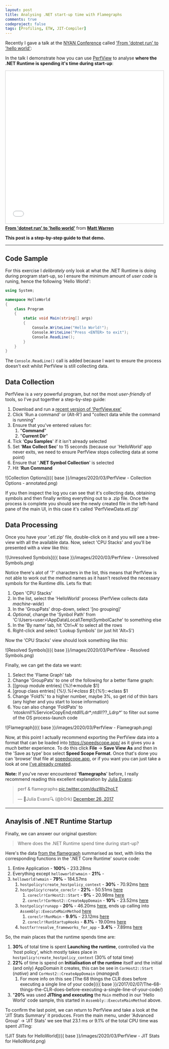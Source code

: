 ```yaml
---
layout: post
title: Analysing .NET start-up time with Flamegraphs
comments: true
codeproject: false
tags: [Profiling, ETW, JIT-Compiler]
---
```


Recently I gave a talk at the [NYAN Conference](https://nyanconference.splashthat.com/) called ['From 'dotnet run' to 'hello world'](https://nyanconference.splashthat.com/):

In the talk I demonstrate how you can use [PerfView](https://github.com/microsoft/perfview#perfview-overview) to analyse **where the .NET Runtime is spending it's time during start-up**:

<iframe src="//www.slideshare.net/slideshow/embed_code/key/xU98KRbWFvU2SC?startSlide=26" width="595" height="485" frameborder="0" marginwidth="0" marginheight="0" scrolling="no" style="border:1px solid #CCC; border-width:1px; margin-bottom:5px; max-width: 100%;" allowfullscreen> </iframe> <div style="margin-bottom:5px"> <strong> <a href="//www.slideshare.net/mattwarren/from-dotnet-run-to-hello-world" title="From &#x27;dotnet run&#x27; to &#x27;hello world&#x27;" target="_blank">From &#x27;dotnet run&#x27; to &#x27;hello world&#x27;</a> </strong> from <strong><a href="//www.slideshare.net/mattwarren" target="_blank">Matt Warren</a></strong> </div>

**This post is a step-by-step guide to that demo.**

----

## Code Sample

For this exercise I _delibrately_ only look at what the .NET Runtime is doing during program start-up, so I ensure the minimum amount of *user code* is runing, hence the following 'Hello World':

```csharp
using System;

namespace HelloWorld
{
    class Program
    {
        static void Main(string[] args)
        {
            Console.WriteLine("Hello World!");
            Console.WriteLine("Press <ENTER> to exit");
            Console.ReadLine();
        }
    }
}
```

The `Console.ReadLine()` call is added because I want to ensure the process doesn't exit whilst PerfView is still collecting data. 

## Data Collection

PerfView is a *very* powerful program, but not the most *user-friendly* of tools, so I've put togerther a step-by-step guide:

1. Download and run a [recent version of 'PerfView.exe'](https://github.com/microsoft/perfview/releases/latest)
2. Click 'Run a command' or (Alt-R') and "collect data while the command is running"
3. Ensure that you've entered values for:
   1. "**Command**"
   2. "**Current Dir**"
4. Tick '**Cpu Samples**' if it isn't already selected
5. Set '**Max Collect Sec**' to 15 seconds (because our 'HelloWorld' app never exits, we need to ensure PerfView stops collecting data at some point)
6. Ensure that '**.NET Symbol Collection**' is selected
7. Hit '**Run Command**

![Collection Options]({{ base }}/images/2020/03/PerfView - Collection Options - annotated.png)

If you then inspect the log you can see that it's collecting data, obtaining symbols and then finally writing everything out to a .zip file. Once the process is complete you should see the newly created file in the left-hand pane of the main UI, in this case it's called 'PerfViewData.etl.zip'

## Data Processing

Once you have your '.etl.zip' file, double-click on it and you will see a tree-view with all the available data. Now, select 'CPU Stacks' and you'll be presented with a view like this:

![Unresolved Symbols]({{ base }}/images/2020/03/PerfView - Unresolved Symbols.png)

Notice there's alot of '?' characters in the list, this means that PerfView is not able to work out the method names as it hasn't resolved the necessary symbols for the Runtime dlls. Lets fix that:

1. Open 'CPU Stacks'
2. In the list, select the 'HelloWorld' process (PerfView collects data *machine-wide*)
3. In the 'GroupPats' drop-down, select '[no grouping]'
4. *Optional*, change the 'Synbol Path' from 'C:\Users\<user>\AppData\Local\Temp\SymbolCache' to something else
5. In the 'By name' tab, hit 'Ctrl+A' to select all the rows
6. Right-click and select 'Lookup Symbols' (or just hit 'Alt+S')

Now the 'CPU Stacks' view should look something like this:

![Resolved Symbols]({{ base }}/images/2020/03/PerfView - Resolved Symbols.png)

Finally, we can get the data we want:

1. Select the 'Flame Graph' tab
2.  Change 'GroupPats' to one of the following for a better flame graph:
   1. [[group module entries]  &#123;%&#125;!=>module $1]
   2. [group class entries]     &#123;%!*&#125;.%(=>class $1;&#123;%!*&#125;::=>class $1
3. Change 'Fold%' to a higher number, maybe 3%, so get rid of thin bars (any higher and you start to loose information)
4. You can also change 'FoldPats' to 'ntoskrnl!%ServiceCopyEnd;ntdll!Ldr*;ntdll!??_Ldrp*' to filter out some of the OS process-launch code

![Flamegraph]({{ base }}/images/2020/03/PerfView - Flamegraph.png)

Now, at this point I actually recommend exporting the PerfView data into a format that can be loaded into https://speedscope.app/ as it gives you a *much* better experience. To do this click **File** -> **Save View As** and then in the 'Save as type' box select **Speed Scope Format**. Once that's done you can 'browse' that file at [speedscope.app](https://www.speedscope.app/), or if you want you can just take a look at one [I've already created](https://www.speedscope.app/#profileURL=https%3A%2F%2Fmattwarren.org%2Fdata%2F2020%2F03%2Fflamegraph.speedscope.json).

**Note:** If you've never encountered '**flamegraphs**' before, I really recommend reading this excellent explanation by [Julia Evans](https://twitter.com/b0rk):

<blockquote class="twitter-tweet"><p lang="en" dir="ltr">perf &amp; flamegraphs <a href="https://t.co/duzWs2hoLT">pic.twitter.com/duzWs2hoLT</a></p>&mdash; 🔎Julia Evans🔍 (@b0rk) <a href="https://twitter.com/b0rk/status/945680809712857090?ref_src=twsrc%5Etfw">December 26, 2017</a></blockquote> <script async src="https://platform.twitter.com/widgets.js" charset="utf-8"></script>

----

## Anaylsis of .NET Runtime Startup

Finally, we can answer our original question:

> Where does the .NET Runtime spend time during start-up?

Here's the data [from the flamegraph](https://www.speedscope.app/#profileURL=https%3A%2F%2Fmattwarren.org%2Fdata%2F2020%2F03%2Fflamegraph.speedscope.json) summarised as text, with links the corresponding functions in the '.NET Core Runtime' source code:

1. Entire Application - **100%** - 233.28ms
2. Everything except `helloworld!wmain` - **21%** -
3. `helloworld!wmain` - **79%** - 184.57ms
   1. `hostpolicy!create_hostpolicy_context` - **30%** - 70.92ms [here](https://github.com/dotnet/runtime/blob/9e93d094/src/installer/corehost/cli/hostpolicy/hostpolicy.cpp#L98-L139)
   2. `hostpolicy!create_coreclr` - **22%** - 50.51ms [here](https://github.com/dotnet/runtime/blob/9e93d094/src/installer/corehost/cli/hostpolicy/hostpolicy.cpp#L47-L96)
      1. `coreclr!CorHost2::Start` - **9%** - 20.98ms [here](https://github.com/dotnet/runtime/blob/9e93d094/src/coreclr/src/vm/corhost.cpp#L93-L173)
      2. `coreclr!CorHost2::CreateAppDomain` - **10%** - 23.52ms [here](https://github.com/dotnet/runtime/blob/9e93d094/src/coreclr/src/vm/corhost.cpp#L632-L795)
   3. `hostpolicy!runapp` - **20%** - 46.20ms [here](https://github.com/dotnet/runtime/blob/9e93d094/src/installer/corehost/cli/hostpolicy/hostpolicy.cpp#L269-L276), ends up calling into `Assembly::ExecuteMainMethod` [here](https://github.com/dotnet/runtime/blob/9e93d094/src/coreclr/src/vm/assembly.cpp#L1619-L1693)
      1. `coreclr!RunMain` - **9.9%** - 23.12ms [here](https://github.com/dotnet/runtime/blob/9e93d094/src/coreclr/src/vm/assembly.cpp#L1504-L1566)
      2. `coreclr!RunStartupHooks` - **8.1%** - 19.00ms [here](https://github.com/dotnet/runtime/blob/9e93d094/src/coreclr/src/vm/assembly.cpp#L1604-L1617)
   4. `hostfxr!resolve_frameworks_for_app` - **3.4%** - 7.89ms [here](https://github.com/dotnet/runtime/blob/9e93d094/src/installer/corehost/cli/fxr/fx_resolver.cpp#L504-L529)

So, the main places that the runtime spends time are:

1. **30%** of total time is spent **Launching the runtime**, controlled via the 'host policy', which mostly takes place in `hostpolicy!create_hostpolicy_context` (30% of total time)
2. **22%** of time is spend on **Initialisation of the runtime** itself and the initial (and only) AppDomain it creates, this can be see in `CorHost2::Start` (*native*) and `CorHost2::CreateAppDomain` (*managed*)
   1. For more info on this see [The 68 things the CLR does before executing a single line of your code]({{ base }}/2017/02/07/The-68-things-the-CLR-does-before-executing-a-single-line-of-your-code/)
3. "**20%** was used **JITting and executing** the `Main` method in our 'Hello World' code sample, this started in `Assembly::ExecuteMainMethod` above.

To confirm the last point, we can return to PerfView and take a look at the 'JIT Stats Summary' it produces. From the main menu, under 'Advanced Group' -> 'JIT Stats' we see that 23.1 ms or 9.1% of the total CPU time was spent JITing:

![JIT Stats for HelloWorld]({{ base }}/images/2020/03/PerfView - JIT Stats for HelloWorld.png)
